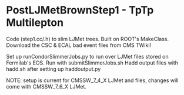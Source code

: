 # PostLJMetBrownStep1 - TpTp Multilepton

Code (step1.cc/.h) to slim LJMet trees. Built on ROOT's MakeClass.
Download the CSC & ECAL bad event files from CMS TWiki!

Set up runCondorSlimmerJobs.py to run over LJMet files stored on Fermilab's EOS.
Run with submitSlimmerJobs.sh
Hadd output files with hadd.sh after setting up haddoutput.py

NOTE: setup is current for CMSSW_7_4_X LJMet and files, changes will come with
CMSSW_7_6_X LJMet.
